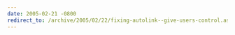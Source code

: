 ```yaml
---
date: 2005-02-21 -0800
redirect_to: /archive/2005/02/22/fixing-autolink--give-users-control.aspx/
---
```

